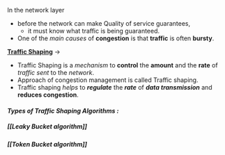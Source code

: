 In the network layer
- before the network can make Quality of service guarantees,
	- it must know what traffic is being guaranteed.
- One of the *main causes* of **congestion** is that **traffic** is often **bursty**.

<u>**Traffic Shaping**</u> ->
- Traffic Shaping is a *mechanism* to **control** the **amount** and the **rate** of *traffic sent* to the *network*. 
- Approach of congestion management is called Traffic shaping.
- Traffic shaping *helps* to ***regulate*** the ***rate*** of ***data transmission*** and **reduces congestion**.

#### *Types of Traffic Shaping Algorithms :*

##### *[[Leaky Bucket algorithm]]*
##### *[[Token Bucket algorithm]]*




